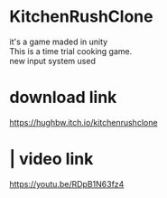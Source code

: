 # KitchenRushClone
it's a game maded in unity  
This is a time trial cooking game.  
new input system used  
# download link  
https://hughbw.itch.io/kitchenrushclone  
# | video link  
https://youtu.be/RDpB1N63fz4  
